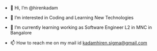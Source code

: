 - 👋 Hi, I’m @hirenkadam
- 👀 I’m interested in Coding and Learning New Technologies
- 🌱 I’m currently learning working as Software Engineer L2 in MNC in Bangalore

- 📫 How to reach me on my mail id kadamhiren.sigma@gmail.com

<!---
hirenkadam/hirenkadam is a ✨ special ✨ repository because its `README.md` (this file) appears on your GitHub profile.
You can click the Preview link to take a look at your changes.
--->
